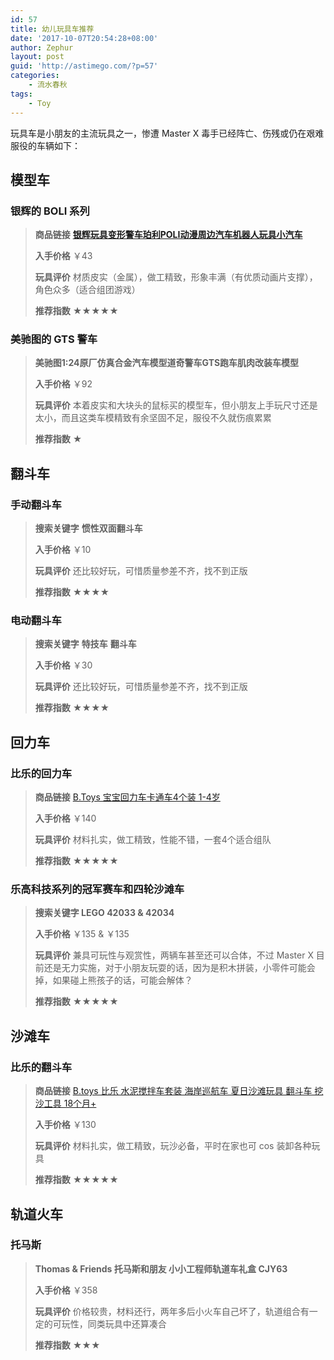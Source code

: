 ```yaml
---
id: 57
title: 幼儿玩具车推荐
date: '2017-10-07T20:54:28+08:00'
author: Zephur
layout: post
guid: 'http://astimego.com/?p=57'
categories:
    - 流水春秋
tags:
    - Toy
---
```


玩具车是小朋友的主流玩具之一，惨遭 Master X 毒手已经阵亡、伤残或仍在艰难服役的车辆如下：

<!-- more -->

## 模型车

### 银辉的 BOLI 系列

> **商品链接** [**银辉玩具变形警车珀利POLI动漫周边汽车机器人玩具小汽车**](https://item.jd.com/1358512.html?dist=jd)
> 
> **入手价格** ￥43
> 
> **玩具评价** 材质皮实（金属），做工精致，形象丰满（有优质动画片支撑），角色众多（适合组团游戏）
> 
> **推荐指数** ★★★★★

### 美驰图的 GTS 警车

> **美驰图1:24原厂仿真合金汽车模型道奇警车GTS跑车肌肉改装车模型**
> 
> **入手价格** ￥92
> 
> **玩具评价** 本着皮实和大块头的鼠标买的模型车，但小朋友上手玩尺寸还是太小，而且这类车模精致有余坚固不足，服役不久就伤痕累累
> 
> **推荐指数** ★

## 翻斗车

### 手动翻斗车

> **搜索关键字** **惯性双面翻斗车**
> 
> **入手价格** ￥10
> 
> **玩具评价** 还比较好玩，可惜质量参差不齐，找不到正版
> 
> **推荐指数** ★★★★

### 电动翻斗车

> **搜索关键字** **特技车** **翻斗车**
> 
> **入手价格** ￥30
> 
> **玩具评价** 还比较好玩，可惜质量参差不齐，找不到正版
> 
> **推荐指数** ★★★★

## 回力车

### 比乐的回力车

> **商品链接** [B.Toys 宝宝回力车卡通车4个装 1-4岁](https://www.amazon.cn/gp/product/B0080AHHBM/ref=oh_aui_detailpage_o00_s00?ie=UTF8&psc=1)
> 
> **入手价格** ￥140
> 
> **玩具评价** 材料扎实，做工精致，性能不错，一套4个适合组队
> 
> **推荐指数** ★★★★★

### 乐高科技系列的冠军赛车和四轮沙滩车

> **搜索关键字 LEGO 42033 &amp; 42034**
> 
> **入手价格** ￥135 &amp; ￥135
> 
> **玩具评价** 兼具可玩性与观赏性，两辆车甚至还可以合体，不过 Master X 目前还是无力实施，对于小朋友玩耍的话，因为是积木拼装，小零件可能会掉，如果碰上熊孩子的话，可能会解体？
> 
> **推荐指数** ★★★★★

## 沙滩车

### 比乐的翻斗车

> **商品链接** [B.toys 比乐 水泥搅拌车套装 海岸巡航车 夏日沙滩玩具 翻斗车 挖沙工具 18个月+](https://item.jd.com/13532681399.html)
> 
> **入手价格** ￥130
> 
> **玩具评价** 材料扎实，做工精致，玩沙必备，平时在家也可 cos 装卸各种玩具
> 
> **推荐指数** ★★★★★

## 轨道火车

### 托马斯

> **Thomas &amp; Friends 托马斯和朋友 小小工程师轨道车礼盒 CJY63**
> 
> **入手价格** ￥358
> 
> **玩具评价** 价格较贵，材料还行，两年多后小火车自己坏了，轨道组合有一定的可玩性，同类玩具中还算凑合
> 
> **推荐指数** ★★★